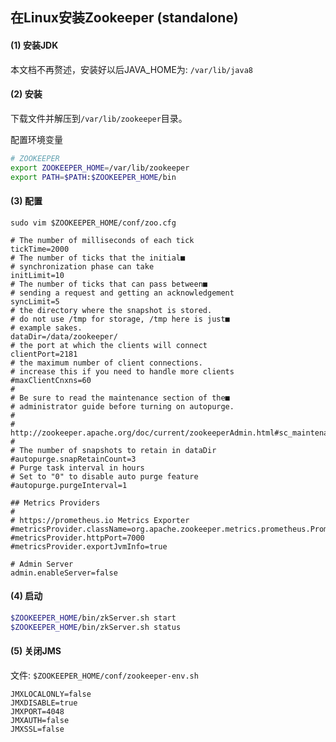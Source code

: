 ## 在Linux安装Zookeeper (standalone)

#### (1) 安装JDK

本文档不再赘述，安装好以后JAVA_HOME为: `/var/lib/java8`

#### (2) 安装

下载文件并解压到`/var/lib/zookeeper`目录。

配置环境变量

```bash
# ZOOKEEPER
export ZOOKEEPER_HOME=/var/lib/zookeeper
export PATH=$PATH:$ZOOKEEPER_HOME/bin
```

#### (3) 配置

`sudo vim $ZOOKEEPER_HOME/conf/zoo.cfg`

```text
# The number of milliseconds of each tick
tickTime=2000
# The number of ticks that the initial■
# synchronization phase can take
initLimit=10
# The number of ticks that can pass between■
# sending a request and getting an acknowledgement
syncLimit=5
# the directory where the snapshot is stored.
# do not use /tmp for storage, /tmp here is just■
# example sakes.
dataDir=/data/zookeeper/
# the port at which the clients will connect
clientPort=2181
# the maximum number of client connections.
# increase this if you need to handle more clients
#maxClientCnxns=60
#
# Be sure to read the maintenance section of the■
# administrator guide before turning on autopurge.
#
# http://zookeeper.apache.org/doc/current/zookeeperAdmin.html#sc_maintenance
#
# The number of snapshots to retain in dataDir
#autopurge.snapRetainCount=3
# Purge task interval in hours
# Set to "0" to disable auto purge feature
#autopurge.purgeInterval=1

## Metrics Providers
#
# https://prometheus.io Metrics Exporter
#metricsProvider.className=org.apache.zookeeper.metrics.prometheus.PrometheusMetricsProvider
#metricsProvider.httpPort=7000
#metricsProvider.exportJvmInfo=true

# Admin Server
admin.enableServer=false
```

#### (4) 启动

```bash
$ZOOKEEPER_HOME/bin/zkServer.sh start
$ZOOKEEPER_HOME/bin/zkServer.sh status
```

#### (5) 关闭JMS

文件: `$ZOOKEEPER_HOME/conf/zookeeper-env.sh`

```text
JMXLOCALONLY=false
JMXDISABLE=true
JMXPORT=4048
JMXAUTH=false
JMXSSL=false
```
